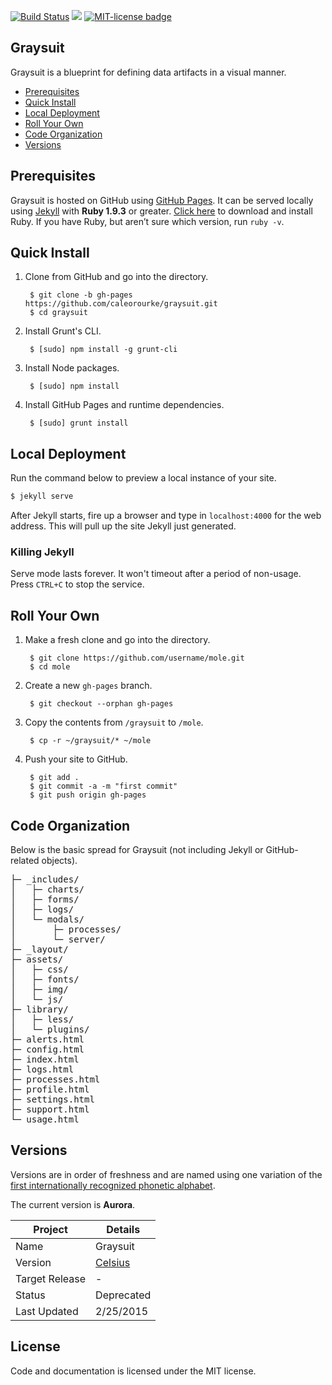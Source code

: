 <a href="http://travis-ci.org/caleorourke/graysuit?branch=gh-pages" target="_blank"><img src="http://travis-ci.org/caleorourke/graysuit.svg?branch=gh-pages" alt="Build Status"></a>
<a href="https://david-dm.org/caleorourke/graysuit#info=devDependencies" target="_blank"><img src="https://david-dm.org/caleorourke/graysuit/dev-status.svg?theme=shields.io"></a>
<a href="http://github.com/caleorourke/graysuit/blob/gh-pages/LICENSE" target="_blank"><img src="http://img.shields.io/badge/License-MIT-blue.svg" alt="MIT-license badge"></a>

## Graysuit

Graysuit is a blueprint for defining data artifacts in a visual manner.

* [Prerequisites](#prerequisites)
* [Quick Install](#quick-install)
* [Local Deployment](#local-deployment)
* [Roll Your Own](#roll-your-own)
* [Code Organization](#code-organization)
* [Versions](#versions)

## Prerequisites

Graysuit is hosted on GitHub using [GitHub Pages](http://pages.github.com). It can be served locally using [Jekyll](http://jekyllrb.com) with __Ruby 1.9.3__ or greater. [Click here](http://www.ruby-lang.org/en/installation) to download and install Ruby. If you have Ruby, but aren’t sure which version, run `ruby -v`.

## Quick Install

1. Clone from GitHub and go into the directory.

        $ git clone -b gh-pages https://github.com/caleorourke/graysuit.git
        $ cd graysuit

2. Install Grunt's CLI.

        $ [sudo] npm install -g grunt-cli

3. Install Node packages.

        $ [sudo] npm install

4. Install GitHub Pages and runtime dependencies.

        $ [sudo] grunt install

## Local Deployment

Run the command below to preview a local instance of your site.

```bash
$ jekyll serve
```

After Jekyll starts, fire up a browser and type in `localhost:4000` for the web address. This will pull up the site Jekyll just generated.

### Killing Jekyll

Serve mode lasts forever. It won't timeout after a period of non-usage. Press `CTRL+C` to stop the service.

## Roll Your Own

1. Make a fresh clone and go into the directory.

        $ git clone https://github.com/username/mole.git
        $ cd mole

2. Create a new `gh-pages` branch.

        $ git checkout --orphan gh-pages

3. Copy the contents from `/graysuit` to `/mole`.

        $ cp -r ~/graysuit/* ~/mole

4. Push your site to GitHub.

        $ git add .
        $ git commit -a -m "first commit"
        $ git push origin gh-pages

## Code Organization

Below is the basic spread for Graysuit (not including Jekyll or GitHub-related objects).

<pre>
├─ _includes/
│   ├─ charts/
│   ├─ forms/
│   ├─ logs/
│   └─ modals/
│       ├─ processes/
│       └─ server/
├─ _layout/
├─ assets/
│   ├─ css/
│   ├─ fonts/
│   ├─ img/
│   └─ js/
├─ library/
│   ├─ less/
│   └─ plugins/
├─ alerts.html
├─ config.html
├─ index.html
├─ logs.html
├─ processes.html
├─ profile.html
├─ settings.html
├─ support.html
└─ usage.html
</pre>

## Versions

Versions are in order of freshness and are named using one variation of the [first internationally recognized phonetic alphabet](https://gist.github.com/caleorourke/aebb9f2a916814ea4924).

The current version is **Aurora**.

| Project        | Details              |
| -------------- | -------------------- |
| Name           | Graysuit             |
| Version        | [Celsius](http://github.com/caleorourke/graysuit/tree/gh-pages) |
| Target Release | -                    |
| Status         | Deprecated           |
| Last Updated   | 2/25/2015            |

## License

Code and documentation is licensed under the MIT license.
